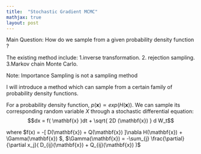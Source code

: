 ```yaml
---
title:  "Stochastic Gradient MCMC"
mathjax: true
layout: post
---
```



Main Question: How do we sample from a given probability density function ?

The existing method include: 1.inverse transformation. 2. rejection sampling. 3.Markov chain Monte Carlo.

Note: Importance Sampling is not a sampling method

I will introduce a method which can sample from a certain family of probability density functions.

For a probability density function, $p(\mathbf{x})\propto exp(H(\mathbf{x}))$. We can sample its corresponding random variable $X$ through a stochastic differential equation: 
$$dx = f( \mathbf{x} )dt + \sqrt{ 2D (\mathbf{x}) } d W_t$$

where $f(x) = -[ D(\mathbf{x}) + Q(\mathbf{x}) ]\nabla H(\mathbf{x}) + \Gamma(\mathbf{x}) $, $\Gamma(\mathbf{x}) = -\sum_{j} \frac{\partial}{\partial x_j}( D_{ij}(\mathbf{x}) + Q_{ij}(\mathbf{x}) )$


